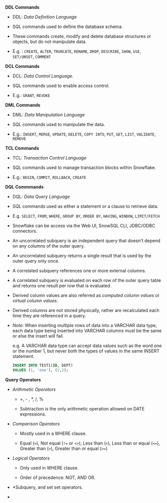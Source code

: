 **DDL Commands**

- DDL: _Data Definition Language_

- SQL commands used to define the database schema.

- These commands create, modify and delete database structures or objects, but do not manipulate data.

- E.g. : `CREATE`, `ALTER`, `TRUNCATE`, `RENAME`, `DROP`, `DESCRIBE`, `SHOW`, `USE`, `SET/UNSET`, `COMMENT`

**DCL Commands**

- DCL: _Data Control Language_.

- SQL commands used to enable access control.

- E.g.: `GRANT`, `REVOKE`

**DML Commands**

- DML: _Data Manipulation Language_

- SQL commands used to manipulate the data.

- E.g.: `INSERT`, `MERGE`, `UPDATE`, `DELETE`, `COPY INTO`, `PUT`, `GET`, `LIST`, `VALIDATE`, `REMOVE`

**TCL Commands**

- TCL: _Transaction Control Language_

- SQL commands used to manage transaction blocks within Snowflake.

- E.g.: `BEGIN`, `COMMIT`, `ROLLBACK`, `CREATE`

**DQL Commmands**

- DQL: _Data Query Language_

- SQL commands used as either a statement or a clause to retrieve data.

- E.g. `SELECT`, `FROM`, `WHERE`, `GROUP BY`, `ORDER BY`, `HAVING`, `WINDOW`, `LIMIT/FETCH`

- Snowflake can be access via the Web UI, SnowSQL CLI, JDBC/ODBC connectors.

- An uncorrelated subquery is an independent query that doesn't depend on any columns of the outer query.

- An uncorrelated subquery returns a single result that is used by the outer query only once.

- A correlated subquery references one or more external columns.

- A correlated subquery is evaluated on each row of the outer query table and returns one result per row that is evaluated.

- Derived column values are also referred as *computed column values* or *virtual column values*.

- Derived columns are not stored physically, rather are recalculated each time they are referenced in a query.

- *Note*: When inserting multiple rows of data into a VARCHAR data type, each data type being inserted into VARCHAR columns must be the same or else the insert will fail.

    e.g. A VARCHAR data type can accept data values such as the word one or the number 1, but never both the types of values in the same INSERT statement.

    ```sql
    INSERT INTO TEST1(ID, DEPT)
    VALUES (1, 'one'), (2,2);
    ```

**Query Operators**

- *Arithmetic Operators*

    - +, - , *, /, %

    - Subtraction is the only arithmetic operation allowed on DATE expressions.

- *Comparison Operators*

    - Mostly used in a WHERE clause.

    - Equal (`=`), Not equal (`!=` or `<>`), Less than (`<`), Less than or equal (`<=`), Greater than (`>`), Greater than or equal (`>=`)

- *Logical Operators*

    - Only used in WHERE clause.

    - Order of precedence: NOT, AND OR.

    

- *Subquery, and set set operators.

-